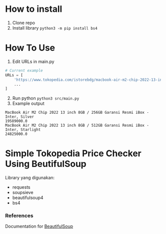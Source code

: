 # How to install
1. Clone repo
2. Install library
`
python3 -m pip install bs4
`
# How To Use
1. Edit URLs in main.py
```python
# Current example
URLs = [
    'https://www.tokopedia.com/istorebdg/macbook-air-m2-chip-2022-13-inch-8gb-256gb-garansi-resmi-ibox-inter-silver-7c6c',
    ...
]
```
2. Run python
`
python3 src/main.py
`
3. Example output
```
MacBook Air M2 Chip 2022 13 inch 8GB / 256GB Garansi Resmi iBox - Inter, Silver
19589000.0
MacBook Air M2 Chip 2022 13 inch 8GB / 512GB Garansi Resmi iBox - Inter, Starlight
24825000.0
```
# Simple Tokopedia Price Checker Using BeutifulSoup

Library yang digunakan:
* requests
* soupsieve
* beautifulsoup4
* bs4

### References

Documentation for [BeautifulSoup](https://www.crummy.com/software/BeautifulSoup/bs4/doc/ "BeautifulSoup") 
